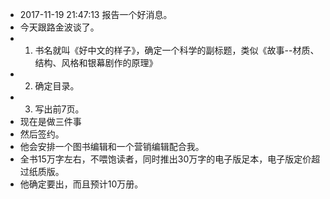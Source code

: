 - 2017-11-19 21:47:13 报告一个好消息。
- 今天跟路金波谈了。
- 1. 书名就叫《好中文的样子》，确定一个科学的副标题，类似《故事--材质、结构、风格和银幕剧作的原理》
- 2. 确定目录。
- 3. 写出前7页。
- 现在是做三件事
- 然后签约。
- 他会安排一个图书编辑和一个营销编辑配合我。
- 全书15万字左右，不喂饱读者，同时推出30万字的电子版足本，电子版定价超过纸质版。
- 他确定要出，而且预计10万册。
